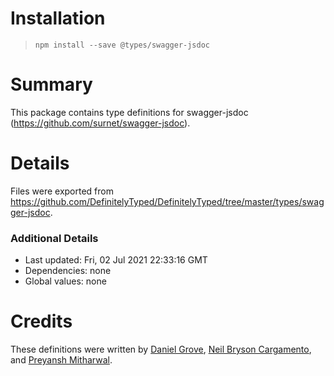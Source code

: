 # Installation
> `npm install --save @types/swagger-jsdoc`

# Summary
This package contains type definitions for swagger-jsdoc (https://github.com/surnet/swagger-jsdoc).

# Details
Files were exported from https://github.com/DefinitelyTyped/DefinitelyTyped/tree/master/types/swagger-jsdoc.

### Additional Details
 * Last updated: Fri, 02 Jul 2021 22:33:16 GMT
 * Dependencies: none
 * Global values: none

# Credits
These definitions were written by [Daniel Grove](https://github.com/drGrove), [Neil Bryson Cargamento](https://github.com/neilbryson), and [Preyansh Mitharwal](https://github.com/preyansh07).
